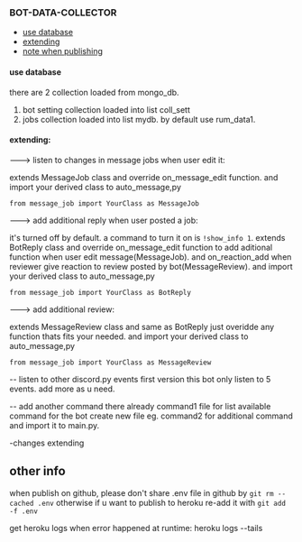 ### BOT-DATA-COLLECTOR

 - [use database](#use-database)
 - [extending](#extending )
 - [note when publishing](#other-info)
 #### use database
 there are 2 collection loaded from mongo_db.
1. bot setting collection loaded into list coll_sett
2. jobs collection loaded into list mydb. by default use rum_data1. 
 
 #### extending: 
 
 ---> listen to changes in message jobs when user edit it:

 extends MessageJob class and override on_message_edit function.
 and import your derived class to auto_message,py

    from message_job import YourClass as MessageJob
    

 
 ---> add additional reply when user posted a job:

 it's turned off by default. a command to turn it on is `!show_info 1`.
  extends BotReply class and override on_message_edit function 
  to add aditional function when user edit message(MessageJob).
  and on_reaction_add when reviewer give reaction to review posted by bot(MessageReview).
 and import your derived class to auto_message,py

    from message_job import YourClass as BotReply

 
 
---> add additional review:

 extends MessageReview class and 
 same as BotReply just overidde any function thats fits your needed.
 and import your derived class to auto_message,py

    from message_job import YourClass as MessageReview

-- listen to other discord.py events
first version this bot only  listen to 5 events.
add more as u need.

-- add another command
there already command1 file for list available command for the bot
create new file eg. command2 for additional command and import it to main.py.

 

  -changes extending
 
 
## other info
when publish on github, please don't share .env file in github by `git rm --cached .env`
otherwise if u want to publish to heroku re-add it with `git add -f .env`

get heroku logs when error happened at runtime:
heroku logs --tails



